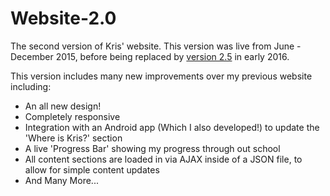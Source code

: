 # Website-2.0
The second version of Kris' website. This version was live from June - December 2015, before being replaced by <a href="http://krispenney.me">version 2.5</a> in early 2016.

This version includes many new improvements over my previous website including:
  * An all new design!
  * Completely responsive
  * Integration with an Android app (Which I also developed!) to update the 'Where is Kris?' section
  * A live 'Progress Bar' showing my progress through out school
  * All content sections are loaded in via AJAX inside of a JSON file, to allow for simple content updates
  * And Many More...
